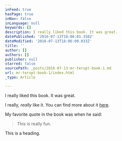 ```yaml
---
inFeed: true
hasPage: true
inNav: false
inLanguage: null
keywords: []
description: I really liked this book. It was great.
datePublished: '2016-07-13T18:06:01.358Z'
dateModified: '2016-07-13T18:06:00.033Z'
title: ''
author: []
authors: []
publisher: null
starred: false
sourcePath: _posts/2016-07-13-mr-terupt-book-1.md
url: mr-terupt-book-1/index.html
_type: Article

---
```

I really liked this book. It was great.

I really, _really_ like it. You can find more about it [here][0].

My favorite quote in the book was when he said:

> This is really fun.

This is a heading.

[0]: https://www.amazon.com/Mr-Terupt-Falls-Again-Buyea/dp/0307930467/ref=sr_1_1?ie=UTF8&qid=1468433042&sr=8-1&keywords=mr+terupt+falls+again